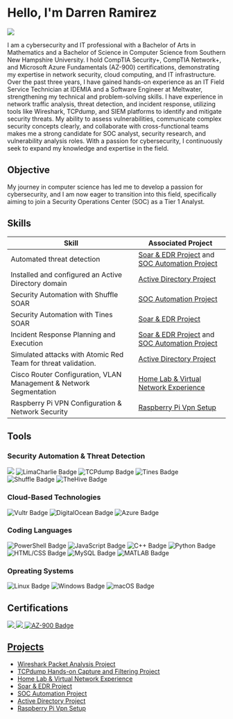 # Hello, I'm Darren Ramirez
<a href="https://linkedin.com/in/darren-ramirez"><img src="https://img.shields.io/badge/-LinkedIn-0072b1?&style=for-the-badge&logo=linkedin&logoColor=white" /></a>

I am a cybersecurity and IT professional with a Bachelor of Arts in Mathematics and a Bachelor of Science in Computer Science from Southern New Hampshire University. I hold CompTIA Security+, CompTIA Network+, and Microsoft Azure Fundamentals (AZ-900) certifications, demonstrating my expertise in network security, cloud computing, and IT infrastructure. Over the past three years, I have gained hands-on experience as an IT Field Service Technician at IDEMIA and a Software Engineer at Meltwater, strengthening my technical and problem-solving skills. I have experience in network traffic analysis, threat detection, and incident response, utilizing tools like Wireshark, TCPdump, and SIEM platforms to identify and mitigate security threats. My ability to assess vulnerabilities, communicate complex security concepts clearly, and collaborate with cross-functional teams makes me a strong candidate for SOC analyst, security research, and vulnerability analysis roles. With a passion for cybersecurity, I continuously seek to expand my knowledge and expertise in the field.

## Objective

My journey in computer science has led me to develop a passion for cybersecurity, and I am now eager to transition into this field, specifically aiming to join a Security Operations Center (SOC) as a Tier 1 Analyst.

## Skills

| Skill                                         | Associated Project         |
|-----------------------------------------------|----------------------------|
| Automated threat detection| <a href="https://github.com/DarrenRamirez/SOAR---EDR-Project">Soar & EDR Project</a> and <a href="https://github.com/DarrenRamirez/soc-automation-project"> SOC Automation Project</a>|
| Installed and configured an Active Directory domain | <a href="https://github.com/DarrenRamirez/Active-directory-project">Active Directory Project</a>|
| Security Automation with Shuffle SOAR         |<a href="https://github.com/DarrenRamirez/soc-automation-project"> SOC Automation Project</a>|
| Security Automation with Tines SOAR         |<a href="https://github.com/DarrenRamirez/SOAR---EDR-Project">Soar & EDR Project</a>|
| Incident Response Planning and Execution      | <a href="https://github.com/DarrenRamirez/SOAR---EDR-Project">Soar & EDR Project</a> and <a href="https://github.com/DarrenRamirez/soc-automation-project"> SOC Automation Project</a>|
| Simulated attacks with Atomic Red Team for threat validation.| <a href="https://github.com/DarrenRamirez/Active-directory-project">Active Directory Project</a>|
| Cisco Router Configuration, VLAN Management & Network Segmentation| <a href="https://github.com/DarrenRamirez/Home-Lab-Experience">Home Lab & Virtual Network Experience</a>|
| Raspberry Pi VPN Configuration & Network Security | <a href="https://github.com/DarrenRamirez/Raspberry-VPN">Raspberry Pi Vpn Setup</a>|

## Tools

### Security Automation & Threat Detection
<div>
    <img src="https://img.shields.io/badge/-Wireshark-1679A7?&style=for-the-badge&logo=Wireshark&logoColor=white" />
    <img src="https://img.shields.io/badge/-LimaCharlie-137CBD?style=for-the-badge" alt="LimaCharlie Badge" />
    <img src="https://img.shields.io/badge/-TCPdump-0A7ECB?style=for-the-badge&logo=TCPdump&logoColor=white" alt="TCPdump Badge" />
    <img src="https://img.shields.io/badge/-Tines-F26841?style=for-the-badge" alt="Tines Badge" />
    <br>
    <img src="https://img.shields.io/badge/Shuffle-663399?style=for-the-badge" alt="Shuffle Badge" />
    <img src="https://img.shields.io/badge/TheHive-F9C80F?style=for-the-badge" alt="TheHive Badge" />
</div>

### Cloud-Based Technologies 
<div>
    <img src="https://img.shields.io/badge/-Vultr-007BFC?style=for-the-badge" alt="Vultr Badge"/>
    <img src="https://img.shields.io/badge/DigitalOcean-0080FF?style=for-the-badge&logo=digitalocean&logoColor=white" alt="DigitalOcean Badge" />
    <img src="https://img.shields.io/badge/-Azure-0089D6?style=for-the-badge&logo=microsoftazure&logoColor=white" alt="Azure Badge"/>
</div>

### Coding Languages
<div>
    <img src="https://img.shields.io/badge/-PowerShell-5391FE?style=for-the-badge&logo=powershell&logoColor=white" alt="PowerShell Badge"/>
    <img src="https://img.shields.io/badge/-JavaScript-F7DF1E?style=for-the-badge&logo=javascript&logoColor=black" alt="JavaScript Badge"/>
    <img src="https://img.shields.io/badge/C++-00599C?style=for-the-badge&logo=cplusplus&logoColor=white" alt="C++ Badge"/>
    <img src="https://img.shields.io/badge/Python-3776AB?style=for-the-badge&logo=python&logoColor=white" alt="Python Badge"/>
  <br>
    <img src="https://img.shields.io/badge/HTML%2FCSS-1572B6?style=for-the-badge&logo=css3&logoColor=white" alt="HTML/CSS Badge"/>
    <img src="https://img.shields.io/badge/MySQL-4479A1?style=for-the-badge&logo=mysql&logoColor=white" alt="MySQL Badge"/>
    <img src="https://img.shields.io/badge/MATLAB-0076A8?style=for-the-badge&logo=mathworks&logoColor=white" alt="MATLAB Badge"/>
</div>

### Opreating Systems
<div>
  <img src="https://img.shields.io/badge/Linux-FCC624?style=for-the-badge&logo=linux&logoColor=black" alt="Linux Badge"/>
  <img src="https://img.shields.io/badge/Windows-0078D6?style=for-the-badge&logo=windows&logoColor=white" alt="Windows Badge"/>
  <img src="https://img.shields.io/badge/macOS-000000?style=for-the-badge&logo=apple&logoColor=white" alt="macOS Badge"/>
</div>

## Certifications

<div>
<a href="https://www.credly.com/badges/104e7c78-fe68-499e-82bd-c8432c0b4f65/linked_in_profile"><img src="https://img.shields.io/badge/-Security%2B-FF0000?&style=for-the-badge&logo=CompTIA&logoColor=white" />
<a href="https://www.credly.com/badges/c0834f45-855d-4196-addb-dfb943e0ae03/linked_in_profile"><img src="https://img.shields.io/badge/-Network%2B-007ACC?&style=for-the-badge&logo=CompTIA&logoColor=white" />
<a href="https://learn.microsoft.com/en-us/users/darrenramirez-9661/credentials/e73158468d77e3c"><img src="https://img.shields.io/badge/AZ--900-0078D4?style=for-the-badge&logo=microsoft&logoColor=white" alt="AZ-900 Badge"/>
</div>

## Projects
- Wireshark Packet Analysis Project
- TCPdump Hands-on Capture and Filtering Project
- <a href="https://github.com/DarrenRamirez/Home-Lab-Experience">Home Lab & Virtual Network Experience</a>
- <a href="https://github.com/DarrenRamirez/SOAR---EDR-Project">Soar & EDR Project</a>
- <a href="https://github.com/DarrenRamirez/soc-automation-project"> SOC Automation Project</a>
- <a href="https://github.com/DarrenRamirez/Active-directory-project">Active Directory Project</a>
- <a href="https://github.com/DarrenRamirez/Raspberry-VPN">Raspberry Pi Vpn Setup</a>


